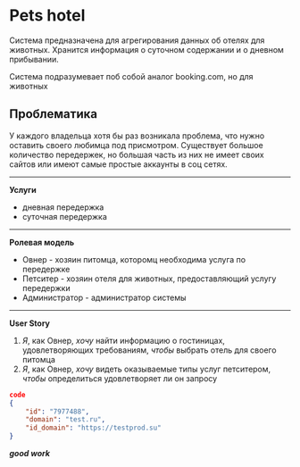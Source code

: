 # Pets hotel

Система предназначена для агрегирования данных об отелях для животных.
Хранится информация о суточном содержании и о дневном прибывании.

Система подразумевает поб собой аналог booking.com, но для животных

## Проблематика

У каждого владельца хотя бы раз возникала проблема, что нужно оставить своего любимца под присмотром. 
Существует большое количество передержек, но большая часть из них не имеет своих сайтов или 
имеют самые простые аккаунты в соц сетях.

-----
**Услуги**
 - дневная передержка
 - суточная передержка

-----
**Ролевая модель**
- Овнер - хозяин питомца, которомц необходима услуга по передержке
- Петситер - хозяин отеля для животных, предоставляющий услугу передержки
- Администратор - администратор системы

-----
**User Story**
1. *Я*, как Овнер, *хочу* найти информацию о гостиницах, удовлетворяющих требованиям, *чтобы* выбрать отель для своего питомца
2. *Я*, как Овнер, *хочу* видеть оказываемые типы услуг петситером, *чтобы* определиться удовлетворяет ли он запросу


``` json
code
{
    "id": "7977488",
    "domain": "test.ru",
    "id_domain": "https://testprod.su"
}
```

***good work***